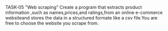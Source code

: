 TASK-05
"Web scraping"
Create a program that extracts product information ,such as names,prices,and ratings,from an online e-commerce websiteand stores the data in a structured formate like a csv file.You are free to choose the website you scrape from.
